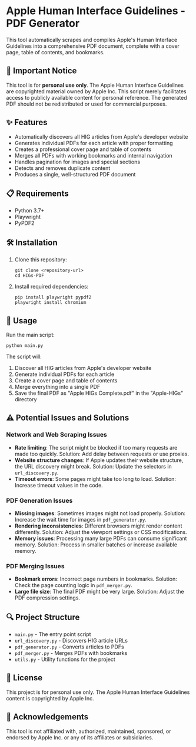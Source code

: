 # Apple Human Interface Guidelines - PDF Generator

This tool automatically scrapes and compiles Apple's Human Interface Guidelines into a comprehensive PDF document, complete with a cover page, table of contents, and bookmarks.

## 🚨 Important Notice

This tool is for **personal use only**. The Apple Human Interface Guidelines are copyrighted material owned by Apple Inc. This script merely facilitates access to publicly available content for personal reference. The generated PDF should not be redistributed or used for commercial purposes.

## ✨ Features

- Automatically discovers all HIG articles from Apple's developer website
- Generates individual PDFs for each article with proper formatting
- Creates a professional cover page and table of contents
- Merges all PDFs with working bookmarks and internal navigation
- Handles pagination for images and special sections
- Detects and removes duplicate content
- Produces a single, well-structured PDF document

## 📋 Requirements

- Python 3.7+
- Playwright
- PyPDF2

## 🛠️ Installation

1. Clone this repository:
   ```
   git clone <repository-url>
   cd HIGs-PDF
   ```

2. Install required dependencies:
   ```
   pip install playwright pypdf2
   playwright install chromium
   ```

## 🚀 Usage

Run the main script:

```
python main.py
```

The script will:
1. Discover all HIG articles from Apple's developer website
2. Generate individual PDFs for each article
3. Create a cover page and table of contents
4. Merge everything into a single PDF
5. Save the final PDF as "Apple HIGs Complete.pdf" in the "Apple-HIGs" directory

## ⚠️ Potential Issues and Solutions

### Network and Web Scraping Issues

- **Rate limiting**: The script might be blocked if too many requests are made too quickly. Solution: Add delay between requests or use proxies.
- **Website structure changes**: If Apple updates their website structure, the URL discovery might break. Solution: Update the selectors in `url_discovery.py`.
- **Timeout errors**: Some pages might take too long to load. Solution: Increase timeout values in the code.

### PDF Generation Issues

- **Missing images**: Sometimes images might not load properly. Solution: Increase the wait time for images in `pdf_generator.py`.
- **Rendering inconsistencies**: Different browsers might render content differently. Solution: Adjust the viewport settings or CSS modifications.
- **Memory issues**: Processing many large PDFs can consume significant memory. Solution: Process in smaller batches or increase available memory.

### PDF Merging Issues

- **Bookmark errors**: Incorrect page numbers in bookmarks. Solution: Check the page counting logic in `pdf_merger.py`.
- **Large file size**: The final PDF might be very large. Solution: Adjust the PDF compression settings.

## 🔍 Project Structure

- `main.py` - The entry point script
- `url_discovery.py` - Discovers HIG article URLs
- `pdf_generator.py` - Converts articles to PDFs
- `pdf_merger.py` - Merges PDFs with bookmarks
- `utils.py` - Utility functions for the project

## 📝 License

This project is for personal use only. The Apple Human Interface Guidelines content is copyrighted by Apple Inc.

## 🙏 Acknowledgements

This tool is not affiliated with, authorized, maintained, sponsored, or endorsed by Apple Inc. or any of its affiliates or subsidiaries.
